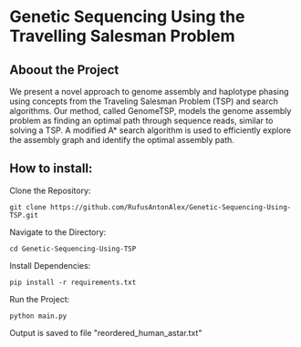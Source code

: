 # Genetic Sequencing Using the Travelling Salesman Problem

## Aboout the Project

We present a novel approach to genome assembly and haplotype phasing using concepts from the Traveling Salesman Problem (TSP) and search
algorithms. Our method, called GenomeTSP, models the genome assembly problem as finding an optimal path through sequence reads, similar
to solving a TSP. A modified A* search algorithm is used to efficiently explore the assembly
graph and identify the optimal assembly path.

## How to install:

Clone the Repository:
```
git clone https://github.com/RufusAntonAlex/Genetic-Sequencing-Using-TSP.git
```
Navigate to the Directory:
```
cd Genetic-Sequencing-Using-TSP
```
Install Dependencies:
```
pip install -r requirements.txt
```
Run the Project:
```
python main.py
```

Output is saved to file "reordered_human_astar.txt"
